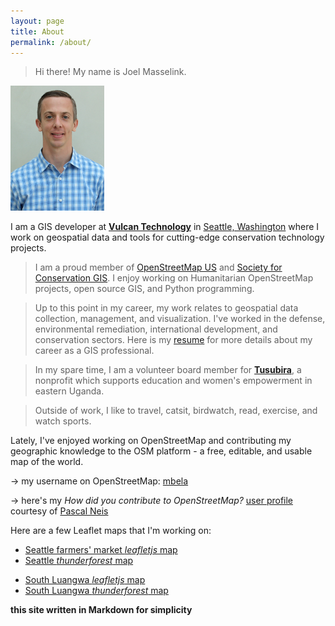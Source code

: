 ```yaml
---
layout: page
title: About
permalink: /about/
---
```


>Hi there! My name is Joel Masselink.
<!-- [comment]:![joelm](/images/Masselink-edit.jpg) -->
<img src="/images/Masselink-edit.jpg" alt="Joel Masselink" width="150px" height="200px"/>

I am a GIS developer at [**Vulcan Technology**](http://www.vulcan.com/technology) in [Seattle, Washington](/maps/leaflet-map.html) where I work on geospatial data and tools for cutting-edge conservation technology projects.

>I am a proud member of [OpenStreetMap US](http://openstreetmap.us) and [Society for Conservation GIS](http://scgis.org).
>I enjoy working on Humanitarian OpenStreetMap projects, open source GIS, and Python programming.

>Up to this point in my career, my work relates to geospatial data collection, management, and visualization. I've worked in the defense, environmental remediation, international development, and conservation sectors. Here is my [resume](resume.md) for more details about my career as a GIS professional.

>In my spare time, I am a volunteer board member for [**Tusubira**](http://www.tusubira.org), a nonprofit which supports education and women's empowerment in eastern Uganda.

>Outside of work, I like to travel, catsit, birdwatch, read, exercise, and watch sports.


Lately, I've enjoyed working on OpenStreetMap and contributing my geographic knowledge to the OSM platform - a free, editable, and usable map of the world.

  ->  my username on OpenStreetMap:  [mbela](http://www.openstreetmap.org/user/mbela)  

  ->  here's my *How did you contribute to OpenStreetMap?* [user profile](http://hdyc.neis-one.org/?mbela) courtesy of [Pascal Neis](http://neis-one.org)


Here are a few Leaflet maps that I'm working on:

<!-- * [example leaflet map](/maps/leaflet-map.html) -->
* [Seattle farmers' market *leafletjs* map](/maps/Seattle-markets-map.html)
* [Seattle *thunderforest* map](/maps/survive-sound-thunderforest.html)
<!-- * [South Luangwa mapbox map](/maps/SLuangwa-map-mapbox.html) -->
* [South Luangwa *leafletjs* map](/maps/SLuangwa-map-leaflet.html)
* [South Luangwa *thunderforest* map](/maps/SLuangwa-map-thunderforest.html)<br>


**this site written in Markdown for simplicity**

<!-- [html version](html-version.html) -->
